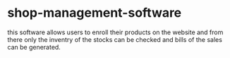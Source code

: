 # shop-management-software
this software allows users to enroll their products on the website and from there only the inventry of the stocks can be checked and bills of the sales can be generated.
